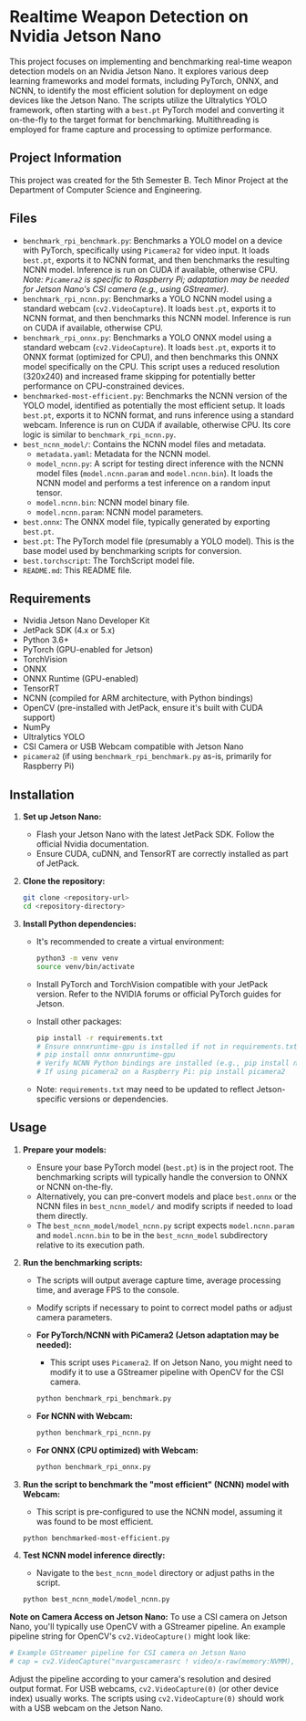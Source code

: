 # Realtime Weapon Detection on Nvidia Jetson Nano

This project focuses on implementing and benchmarking real-time weapon detection models on an Nvidia Jetson Nano. It explores various deep learning frameworks and model formats, including PyTorch, ONNX, and NCNN, to identify the most efficient solution for deployment on edge devices like the Jetson Nano. The scripts utilize the Ultralytics YOLO framework, often starting with a `best.pt` PyTorch model and converting it on-the-fly to the target format for benchmarking. Multithreading is employed for frame capture and processing to optimize performance.

## Project Information

This project was created for the 5th Semester B. Tech Minor Project at the Department of Computer Science and Engineering.

## Files

- `benchmark_rpi_benchmark.py`: Benchmarks a YOLO model on a device with PyTorch, specifically using `Picamera2` for video input. It loads `best.pt`, exports it to NCNN format, and then benchmarks the resulting NCNN model. Inference is run on CUDA if available, otherwise CPU. _Note: `Picamera2` is specific to Raspberry Pi; adaptation may be needed for Jetson Nano's CSI camera (e.g., using GStreamer)._
- `benchmark_rpi_ncnn.py`: Benchmarks a YOLO NCNN model using a standard webcam (`cv2.VideoCapture`). It loads `best.pt`, exports it to NCNN format, and then benchmarks this NCNN model. Inference is run on CUDA if available, otherwise CPU.
- `benchmark_rpi_onnx.py`: Benchmarks a YOLO ONNX model using a standard webcam (`cv2.VideoCapture`). It loads `best.pt`, exports it to ONNX format (optimized for CPU), and then benchmarks this ONNX model specifically on the CPU. This script uses a reduced resolution (320x240) and increased frame skipping for potentially better performance on CPU-constrained devices.
- `benchmarked-most-efficient.py`: Benchmarks the NCNN version of the YOLO model, identified as potentially the most efficient setup. It loads `best.pt`, exports it to NCNN format, and runs inference using a standard webcam. Inference is run on CUDA if available, otherwise CPU. Its core logic is similar to `benchmark_rpi_ncnn.py`.
- `best_ncnn_model/`: Contains the NCNN model files and metadata.
  - `metadata.yaml`: Metadata for the NCNN model.
  - `model_ncnn.py`: A script for testing direct inference with the NCNN model files (`model.ncnn.param` and `model.ncnn.bin`). It loads the NCNN model and performs a test inference on a random input tensor.
  - `model.ncnn.bin`: NCNN model binary file.
  - `model.ncnn.param`: NCNN model parameters.
- `best.onnx`: The ONNX model file, typically generated by exporting `best.pt`.
- `best.pt`: The PyTorch model file (presumably a YOLO model). This is the base model used by benchmarking scripts for conversion.
- `best.torchscript`: The TorchScript model file.
- `README.md`: This README file.

## Requirements

- Nvidia Jetson Nano Developer Kit
- JetPack SDK (4.x or 5.x)
- Python 3.6+
- PyTorch (GPU-enabled for Jetson)
- TorchVision
- ONNX
- ONNX Runtime (GPU-enabled)
- TensorRT
- NCNN (compiled for ARM architecture, with Python bindings)
- OpenCV (pre-installed with JetPack, ensure it's built with CUDA support)
- NumPy
- Ultralytics YOLO
- CSI Camera or USB Webcam compatible with Jetson Nano
- `picamera2` (if using `benchmark_rpi_benchmark.py` as-is, primarily for Raspberry Pi)

## Installation

1. **Set up Jetson Nano:**

   - Flash your Jetson Nano with the latest JetPack SDK. Follow the official Nvidia documentation.
   - Ensure CUDA, cuDNN, and TensorRT are correctly installed as part of JetPack.

2. **Clone the repository:**

   ```sh
   git clone <repository-url>
   cd <repository-directory>
   ```

3. **Install Python dependencies:**

   - It's recommended to create a virtual environment:

     ```sh
     python3 -m venv venv
     source venv/bin/activate
     ```

   - Install PyTorch and TorchVision compatible with your JetPack version. Refer to the NVIDIA forums or official PyTorch guides for Jetson.
   - Install other packages:

     ```sh
     pip install -r requirements.txt
     # Ensure onnxruntime-gpu is installed if not in requirements.txt
     # pip install onnx onnxruntime-gpu
     # Verify NCNN Python bindings are installed (e.g., pip install ncnn)
     # If using picamera2 on a Raspberry Pi: pip install picamera2
     ```

   - Note: `requirements.txt` may need to be updated to reflect Jetson-specific versions or dependencies.

## Usage

1. **Prepare your models:**

   - Ensure your base PyTorch model (`best.pt`) is in the project root. The benchmarking scripts will typically handle the conversion to ONNX or NCNN on-the-fly.
   - Alternatively, you can pre-convert models and place `best.onnx` or the NCNN files in `best_ncnn_model/` and modify scripts if needed to load them directly.
   - The `best_ncnn_model/model_ncnn.py` script expects `model.ncnn.param` and `model.ncnn.bin` to be in the `best_ncnn_model` subdirectory relative to its execution path.

2. **Run the benchmarking scripts:**

   - The scripts will output average capture time, average processing time, and average FPS to the console.
   - Modify scripts if necessary to point to correct model paths or adjust camera parameters.
   - **For PyTorch/NCNN with PiCamera2 (Jetson adaptation may be needed):**

     - This script uses `Picamera2`. If on Jetson Nano, you might need to modify it to use a GStreamer pipeline with OpenCV for the CSI camera.

     ```sh
     python benchmark_rpi_benchmark.py
     ```

   - **For NCNN with Webcam:**

     ```sh
     python benchmark_rpi_ncnn.py
     ```

   - **For ONNX (CPU optimized) with Webcam:**

     ```sh
     python benchmark_rpi_onnx.py
     ```

3. **Run the script to benchmark the "most efficient" (NCNN) model with Webcam:**

   - This script is pre-configured to use the NCNN model, assuming it was found to be most efficient.

   ```sh
   python benchmarked-most-efficient.py
   ```

4. **Test NCNN model inference directly:**

   - Navigate to the `best_ncnn_model` directory or adjust paths in the script.

   ```sh
   python best_ncnn_model/model_ncnn.py
   ```

**Note on Camera Access on Jetson Nano:**
To use a CSI camera on Jetson Nano, you'll typically use OpenCV with a GStreamer pipeline. An example pipeline string for OpenCV's `cv2.VideoCapture()` might look like:

```python
# Example GStreamer pipeline for CSI camera on Jetson Nano
# cap = cv2.VideoCapture("nvarguscamerasrc ! video/x-raw(memory:NVMM), width=(int)1280, height=(int)720, format=(string)NV12, framerate=(fraction)30/1 ! nvvidconv flip-method=0 ! video/x-raw, width=(int)1280, height=(int)720, format=(string)BGRx ! videoconvert ! video/x-raw, format=(string)BGR ! appsink")
```

Adjust the pipeline according to your camera's resolution and desired output format. For USB webcams, `cv2.VideoCapture(0)` (or other device index) usually works. The scripts using `cv2.VideoCapture(0)` should work with a USB webcam on the Jetson Nano.
